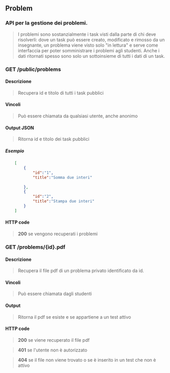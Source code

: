 ## Problem

### API per la gestione dei problemi.
> I problemi sono sostanzialmente i task visti dalla parte di chi deve risolverli: dove un task può essere creato, modificato e rimosso da un insegnante, un problema viene visto solo "in lettura" e serve come interfaccia per poter somministrare i problemi agli studenti. Anche i dati ritornati spesso sono solo un sottoinsieme di tutti i dati di un task.

### GET /public/problems
#### Descrizione
> Recupera id e titolo di tutti i task pubblici
#### Vincoli
> Può essere chiamata da qualsiasi utente, anche anonimo
#### Output JSON
> Ritorna id e titolo dei task pubblici
##### Esempio

```json
    [
        {   
            "id":"1",
            "title":"Somma due interi"
            
        },
        {
            "id":"2",
            "title":"Stampa due interi"
        }
    ]
```

#### HTTP code
> **200** se vengono recuperati i problemi


### GET /problems/{id}.pdf
#### Descrizione
> Recupera il file pdf di un problema privato identificato da id.
#### Vincoli
> Può essere chiamata dagli studenti
#### Output
> Ritorna il pdf se esiste e se appartiene a un test attivo
#### HTTP code
> **200** se viene recuperato il file pdf

> **401** se l'utente non è autorizzato

> **404** se il file non viene trovato o se è inserito in un test che non è attivo